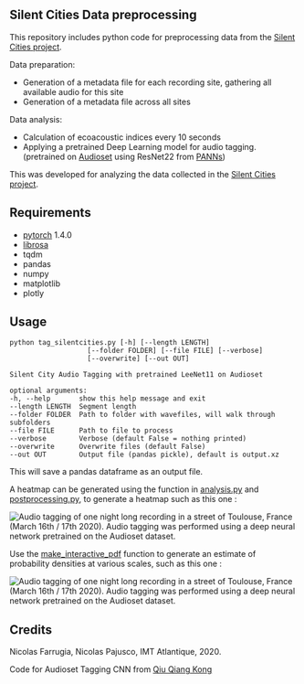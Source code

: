 Silent Cities Data preprocessing
--

This repository includes python code for preprocessing data from the [Silent Cities project](https://osf.io/h285u/). 

Data preparation:
- Generation of a metadata file for each recording site, gathering all available audio for this site
- Generation of a metadata file across all sites

Data analysis:
- Calculation of ecoacoustic indices every 10 seconds
- Applying a pretrained Deep Learning model for audio tagging. (pretrained on [Audioset](https://research.google.com/audioset/) using ResNet22 from [PANNs](https://github.com/qiuqiangkong/audioset_tagging_cnn))

This was developed for analyzing the data collected in the [Silent Cities project](https://osf.io/h285u/).

Requirements
--
- [pytorch](https://pytorch.org/) 1.4.0
- [librosa](https://librosa.github.io/librosa/)
- tqdm
- pandas
- numpy
- matplotlib
- plotly

Usage
--
    python tag_silentcities.py [-h] [--length LENGTH] 
                       [--folder FOLDER] [--file FILE] [--verbose]
                       [--overwrite] [--out OUT]

    Silent City Audio Tagging with pretrained LeeNet11 on Audioset

    optional arguments:
    -h, --help       show this help message and exit
    --length LENGTH  Segment length
    --folder FOLDER  Path to folder with wavefiles, will walk through subfolders
    --file FILE      Path to file to process
    --verbose        Verbose (default False = nothing printed)
    --overwrite      Overwrite files (default False)
    --out OUT        Output file (pandas pickle), default is output.xz

This will save a pandas dataframe as an output file.

A heatmap can be generated using the function in [analysis.py](analysis.py) and [postprocessing.py](postprocess.py), to generate a heatmap such as this one : 

![Audio tagging of one night long recording in a street of Toulouse, France (March 16th / 17th 2020). Audio tagging was performed using a deep neural network pretrained on the Audioset dataset.
](silentcity.png)

Use the [make_interactive_pdf](postprocess.py) function to generate an estimate of probability densities at various scales, such as this one : 

![Audio tagging of one night long recording in a street of Toulouse, France (March 16th / 17th 2020). Audio tagging was performed using a deep neural network pretrained on the Audioset dataset.
](silentcity2.png)


Credits
--
Nicolas Farrugia, Nicolas Pajusco, IMT Atlantique, 2020. 

Code for Audioset Tagging CNN from [Qiu Qiang Kong](https://github.com/qiuqiangkong/audioset_tagging_cnn)
